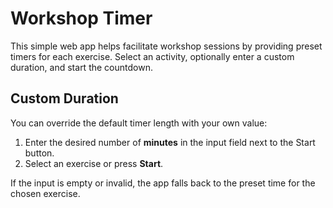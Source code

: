 # Workshop Timer

This simple web app helps facilitate workshop sessions by providing preset timers for each exercise. Select an activity, optionally enter a custom duration, and start the countdown.

## Custom Duration

You can override the default timer length with your own value:

1. Enter the desired number of **minutes** in the input field next to the Start button.
2. Select an exercise or press **Start**.

If the input is empty or invalid, the app falls back to the preset time for the chosen exercise.
